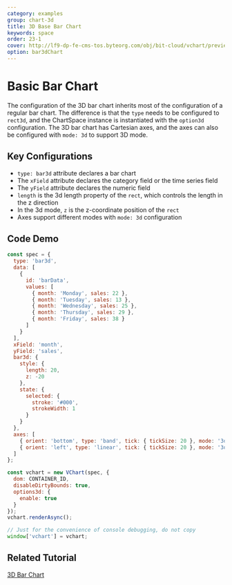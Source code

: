 ```yaml
---
category: examples
group: chart-3d
title: 3D Base Bar Chart
keywords: space
order: 23-1
cover: http://lf9-dp-fe-cms-tos.byteorg.com/obj/bit-cloud/vchart/preview/chart-3d/bar3d.png
option: bar3dChart
---
```


# Basic Bar Chart

The configuration of the 3D bar chart inherits most of the configuration of a regular bar chart. The difference is that the `type` needs to be configured to `rect3d`, and the ChartSpace instance is instantiated with the `option3d` configuration. The 3D bar chart has Cartesian axes, and the axes can also be configured with `mode: 3d` to support 3D mode.

## Key Configurations

- `type: bar3d` attribute declares a bar chart
- The `xField` attribute declares the category field or the time series field
- The `yField` attribute declares the numeric field
- `length` is the 3d length property of the `rect`, which controls the length in the z direction
- In the 3d mode, `z` is the z-coordinate position of the `rect`
- Axes support different modes with `mode: 3d` configuration

## Code Demo

```javascript livedemo
const spec = {
  type: 'bar3d',
  data: [
    {
      id: 'barData',
      values: [
        { month: 'Monday', sales: 22 },
        { month: 'Tuesday', sales: 13 },
        { month: 'Wednesday', sales: 25 },
        { month: 'Thursday', sales: 29 },
        { month: 'Friday', sales: 38 }
      ]
    }
  ],
  xField: 'month',
  yField: 'sales',
  bar3d: {
    style: {
      length: 20,
      z: -20
    },
    state: {
      selected: {
        stroke: '#000',
        strokeWidth: 1
      }
    }
  },
  axes: [
    { orient: 'bottom', type: 'band', tick: { tickSize: 20 }, mode: '3d' },
    { orient: 'left', type: 'linear', tick: { tickSize: 20 }, mode: '3d' }
  ]
};

const vchart = new VChart(spec, {
  dom: CONTAINER_ID,
  disableDirtyBounds: true,
  options3d: {
    enable: true
  }
});
vchart.renderAsync();

// Just for the convenience of console debugging, do not copy
window['vchart'] = vchart;
```

## Related Tutorial

[3D Bar Chart](link)
